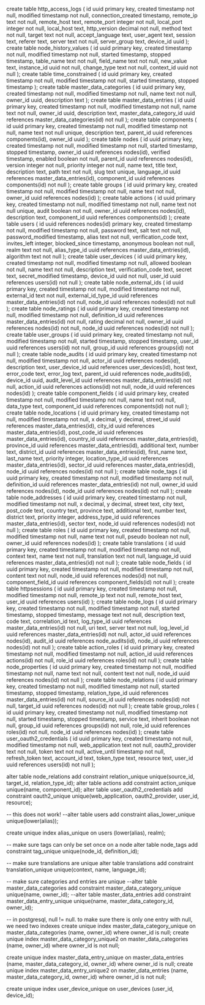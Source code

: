create table http_access_logs (
	id uuid primary key,
	created timestamp not null,
	modified timestamp not null,
	connection_created timestamp,
	remote_ip text not null,
	remote_host text,
	remote_port integer not null,
	local_port integer not null,
	local_host text,
	http_version decimal not null,
	method text not null,
	target text not null,
	accept_language text,
	user_agent text,
	session text,
	referer text,
	server text not null,
	server_group text,
	device_id uuid
);
create table node_history_values (
	id uuid primary key,
	created timestamp not null,
	modified timestamp not null,
	started timestamp,
	stopped timestamp,
	table_name text not null,
	field_name text not null,
	new_value text,
	instance_id uuid not null,
	change_type text not null,
	context_id uuid not null
);
create table time_constrained (
	id uuid primary key,
	created timestamp not null,
	modified timestamp not null,
	started timestamp,
	stopped timestamp
);
create table master_data_categories (
	id uuid primary key,
	created timestamp not null,
	modified timestamp not null,
	name text not null,
	owner_id uuid,
	description text
);
create table master_data_entries (
	id uuid primary key,
	created timestamp not null,
	modified timestamp not null,
	name text not null,
	owner_id uuid,
	description text,
	master_data_category_id uuid references master_data_categories(id) not null
);
create table components (
	id uuid primary key,
	created timestamp not null,
	modified timestamp not null,
	name text not null unique,
	description text,
	parent_id uuid references components(id),
	owner_id uuid
);
create table nodes (
	id uuid primary key,
	created timestamp not null,
	modified timestamp not null,
	started timestamp,
	stopped timestamp,
	owner_id uuid references nodes(id),
	verified timestamp,
	enabled boolean not null,
	parent_id uuid references nodes(id),
	version integer not null,
	priority integer not null,
	name text,
	title text,
	description text,
	path text not null,
	slug text unique,
	language_id uuid references master_data_entries(id),
	component_id uuid references components(id) not null
);
create table groups (
	id uuid primary key,
	created timestamp not null,
	modified timestamp not null,
	name text not null,
	owner_id uuid references nodes(id)
);
create table actions (
	id uuid primary key,
	created timestamp not null,
	modified timestamp not null,
	name text not null unique,
	audit boolean not null,
	owner_id uuid references nodes(id),
	description text,
	component_id uuid references components(id)
);
create table users (
	id uuid references nodes(id) primary key,
	created timestamp not null,
	modified timestamp not null,
	password text,
	salt text not null,
	password_modified timestamp,
	alias text not null,
	verification_code text,
	invites_left integer,
	blocked_since timestamp,
	anonymous boolean not null,
	realm text not null,
	alias_type_id uuid references master_data_entries(id),
	algorithm text not null
);
create table user_devices (
	id uuid primary key,
	created timestamp not null,
	modified timestamp not null,
	allowed boolean not null,
	name text not null,
	description text,
	verification_code text,
	secret text,
	secret_modified timestamp,
	device_id uuid not null,
	user_id uuid references users(id) not null
);
create table node_external_ids (
	id uuid primary key,
	created timestamp not null,
	modified timestamp not null,
	external_id text not null,
	external_id_type_id uuid references master_data_entries(id) not null,
	node_id uuid references nodes(id) not null
);
create table node_ratings (
	id uuid primary key,
	created timestamp not null,
	modified timestamp not null,
	definition_id uuid references master_data_entries(id) not null,
	rating decimal not null,
	owner_id uuid references nodes(id) not null,
	node_id uuid references nodes(id) not null
);
create table user_groups (
	id uuid primary key,
	created timestamp not null,
	modified timestamp not null,
	started timestamp,
	stopped timestamp,
	user_id uuid references users(id) not null,
	group_id uuid references groups(id) not null
);
create table node_audits (
	id uuid primary key,
	created timestamp not null,
	modified timestamp not null,
	actor_id uuid references nodes(id),
	description text,
	user_device_id uuid references user_devices(id),
	host text,
	error_code text,
	error_log text,
	parent_id uuid references node_audits(id),
	device_id uuid,
	audit_level_id uuid references master_data_entries(id) not null,
	action_id uuid references actions(id) not null,
	node_id uuid references nodes(id)
);
create table component_fields (
	id uuid primary key,
	created timestamp not null,
	modified timestamp not null,
	name text not null,
	data_type text,
	component_id uuid references components(id) not null
);
create table node_locations (
	id uuid primary key,
	created timestamp not null,
	modified timestamp not null,
	x decimal,
	y decimal,
	street_id uuid references master_data_entries(id),
	city_id uuid references master_data_entries(id),
	post_code_id uuid references master_data_entries(id),
	country_id uuid references master_data_entries(id),
	province_id uuid references master_data_entries(id),
	additional text,
	number text,
	district_id uuid references master_data_entries(id),
	first_name text,
	last_name text,
	priority integer,
	location_type_id uuid references master_data_entries(id),
	sector_id uuid references master_data_entries(id),
	node_id uuid references nodes(id) not null
);
create table node_tags (
	id uuid primary key,
	created timestamp not null,
	modified timestamp not null,
	definition_id uuid references master_data_entries(id) not null,
	owner_id uuid references nodes(id),
	node_id uuid references nodes(id) not null
);
create table node_addresses (
	id uuid primary key,
	created timestamp not null,
	modified timestamp not null,
	x decimal,
	y decimal,
	street text,
	city text,
	post_code text,
	country text,
	province text,
	additional text,
	number text,
	district text,
	priority integer,
	address_type_id uuid references master_data_entries(id),
	sector text,
	node_id uuid references nodes(id) not null
);
create table roles (
	id uuid primary key,
	created timestamp not null,
	modified timestamp not null,
	name text not null,
	pseudo boolean not null,
	owner_id uuid references nodes(id)
);
create table translations (
	id uuid primary key,
	created timestamp not null,
	modified timestamp not null,
	context text,
	name text not null,
	translation text not null,
	language_id uuid references master_data_entries(id) not null
);
create table node_fields (
	id uuid primary key,
	created timestamp not null,
	modified timestamp not null,
	content text not null,
	node_id uuid references nodes(id) not null,
	component_field_id uuid references component_fields(id) not null
);
create table httpsessions (
	id uuid primary key,
	created timestamp not null,
	modified timestamp not null,
	remote_ip text not null,
	remote_host text,
	user_id uuid references users(id)
);
create table node_logs (
	id uuid primary key,
	created timestamp not null,
	modified timestamp not null,
	started timestamp,
	stopped timestamp,
	message text not null,
	description text,
	code text,
	correlation_id text,
	log_type_id uuid references master_data_entries(id) not null,
	uri text,
	server text not null,
	log_level_id uuid references master_data_entries(id) not null,
	actor_id uuid references nodes(id),
	audit_id uuid references node_audits(id),
	node_id uuid references nodes(id) not null
);
create table action_roles (
	id uuid primary key,
	created timestamp not null,
	modified timestamp not null,
	action_id uuid references actions(id) not null,
	role_id uuid references roles(id) not null
);
create table node_properties (
	id uuid primary key,
	created timestamp not null,
	modified timestamp not null,
	name text not null,
	content text not null,
	node_id uuid references nodes(id) not null
);
create table node_relations (
	id uuid primary key,
	created timestamp not null,
	modified timestamp not null,
	started timestamp,
	stopped timestamp,
	relation_type_id uuid references master_data_entries(id) not null,
	source_id uuid references nodes(id) not null,
	target_id uuid references nodes(id) not null
);
create table group_roles (
	id uuid primary key,
	created timestamp not null,
	modified timestamp not null,
	started timestamp,
	stopped timestamp,
	service text,
	inherit boolean not null,
	group_id uuid references groups(id) not null,
	role_id uuid references roles(id) not null,
	node_id uuid references nodes(id)
);
create table user_oauth2_credentials (
	id uuid primary key,
	created timestamp not null,
	modified timestamp not null,
	web_application text not null,
	oauth2_provider text not null,
	token text not null,
	active_until timestamp not null,
	refresh_token text,
	account_id text,
	token_type text,
	resource text,
	user_id uuid references users(id) not null
);

alter table node_relations add constraint relation_unique unique(source_id, target_id, relation_type_id);
alter table actions add constraint action_unique unique(name, component_id);
alter table user_oauth2_credentials add constraint oauth2_unique unique(web_application, oauth2_provider, user_id, resource);

-- this does not work!
--alter table users add constraint alias_lower_unique unique(lower(alias));

create unique index alias_unique on users (lower(alias), realm);

-- make sure tags can only be set once on a node
alter table node_tags add constraint tag_unique unique(node_id, definition_id);

-- make sure translations are unique
alter table translations add constraint translation_unique unique(context, name, language_id);

-- make sure categories and entries are unique
--alter table master_data_categories add constraint master_data_category_unique unique(name, owner_id);
--alter table master_data_entries add constraint master_data_entry_unique unique(name, master_data_category_id, owner_id);

-- in postgresql, null != null. to make sure there is only one entry with null, we need two indexes
create unique index master_data_category_unique on master_data_categories (name, owner_id) where owner_id is null;
create unique index master_data_category_unique2 on master_data_categories (name, owner_id) where owner_id is not null;

create unique index master_data_entry_unique on master_data_entries (name, master_data_category_id, owner_id) where owner_id is null;
create unique index master_data_entry_unique2 on master_data_entries (name, master_data_category_id, owner_id) where owner_id is not null;

create unique index user_device_unique on user_devices (user_id, device_id);